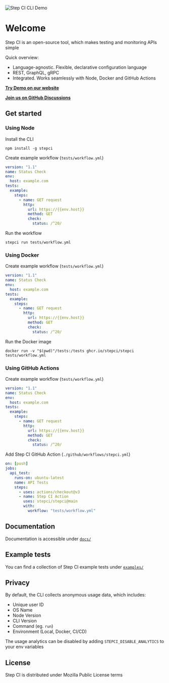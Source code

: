 ![Step CI CLI Demo](https://i.imgur.com/QgC0cRr.gif)

# Welcome

Step CI is an open-source tool, which makes testing and monitoring APIs simple

Quick overview:

- Language-agnostic. Flexible, declarative configuration language
- REST, GraphQL, gRPC
- Integrated. Works seamlessly with Node, Docker and GitHub Actions

**[Try Demo on our website](https://stepci.com)**

**[Join us on GitHub Discussions](https://github.com/stepci/stepci/discussions)**

## Get started

### Using Node

Install the CLI

```
npm install -g stepci
```

Create example workflow (`tests/workflow.yml`)

```yaml
version: "1.1"
name: Status Check
env:
  host: example.com
tests:
  example:
    steps:
      - name: GET request
        http:
          url: https://{{env.host}}
          method: GET
          check:
            status: /^20/
```

Run the workflow

```
stepci run tests/workflow.yml
```

### Using Docker

Create example workflow (`tests/workflow.yml`)

```yaml
version: "1.1"
name: Status Check
env:
  host: example.com
tests:
  example:
    steps:
      - name: GET request
        http:
          url: https://{{env.host}}
          method: GET
          check:
            status: /^20/
```

Run the Docker image

```
docker run -v "$(pwd)"/tests:/tests ghcr.io/stepci/stepci tests/workflow.yml
```

### Using GitHub Actions

Create example workflow (`tests/workflow.yml`)

```yaml
version: "1.1"
name: Status Check
env:
  host: example.com
tests:
  example:
    steps:
      - name: GET request
        http:
          url: https://{{env.host}}
          method: GET
          check:
            status: /^20/
```

Add Step CI GitHub Action (`./github/workflows/stepci.yml`)

```yaml
on: [push]
jobs:
  api_test:
    runs-on: ubuntu-latest
    name: API Tests
    steps:
      - uses: actions/checkout@v3
      - name: Step CI Action
        uses: stepci/stepci@main
        with:
          workflow: "tests/workflow.yml"
```

## Documentation

Documentation is accessible under [`docs/`](docs/)

## Example tests

You can find a collection of Step CI example tests under [`examples/`](examples/)

## Privacy

By default, the CLI collects anonymous usage data, which includes:

- Unique user ID
- OS Name
- Node Version
- CLI Version
- Command (eg. `run`)
- Environment (Local, Docker, CI/CD)

The usage analytics can be disabled by adding `STEPCI_DISABLE_ANALYTICS` to your env variables

## License

Step CI is distributed under Mozilla Public License terms
